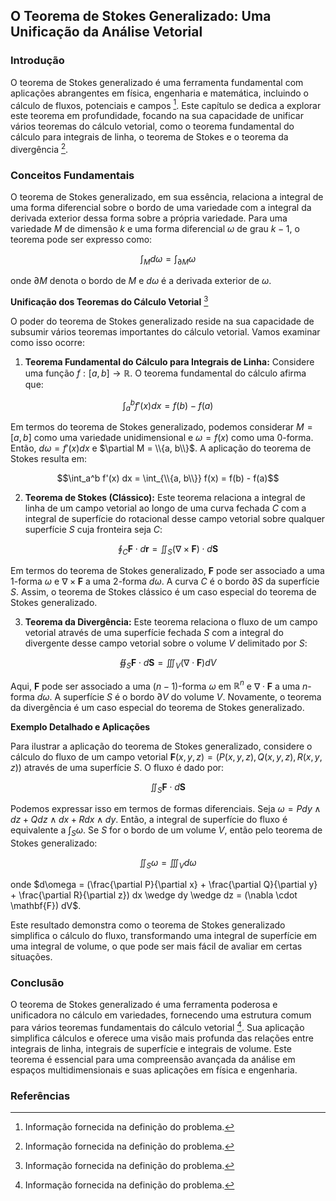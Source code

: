 ## O Teorema de Stokes Generalizado: Uma Unificação da Análise Vetorial

### Introdução
O teorema de Stokes generalizado é uma ferramenta fundamental com aplicações abrangentes em física, engenharia e matemática, incluindo o cálculo de fluxos, potenciais e campos [^0]. Este capítulo se dedica a explorar este teorema em profundidade, focando na sua capacidade de unificar vários teoremas do cálculo vetorial, como o teorema fundamental do cálculo para integrais de linha, o teorema de Stokes e o teorema da divergência [^0].

### Conceitos Fundamentais
O teorema de Stokes generalizado, em sua essência, relaciona a integral de uma forma diferencial sobre o bordo de uma variedade com a integral da derivada exterior dessa forma sobre a própria variedade. Para uma variedade $M$ de dimensão $k$ e uma forma diferencial $\omega$ de grau $k-1$, o teorema pode ser expresso como:

$$\int_M d\omega = \int_{\partial M} \omega$$

onde $\partial M$ denota o bordo de $M$ e $d\omega$ é a derivada exterior de $\omega$.

**Unificação dos Teoremas do Cálculo Vetorial** [^0]

O poder do teorema de Stokes generalizado reside na sua capacidade de subsumir vários teoremas importantes do cálculo vetorial. Vamos examinar como isso ocorre:

1.  **Teorema Fundamental do Cálculo para Integrais de Linha:** Considere uma função $f: [a, b] \to \mathbb{R}$. O teorema fundamental do cálculo afirma que:

$$\int_a^b f'(x) dx = f(b) - f(a)$$

Em termos do teorema de Stokes generalizado, podemos considerar $M = [a, b]$ como uma variedade unidimensional e $\omega = f(x)$ como uma 0-forma. Então, $d\omega = f'(x) dx$ e $\partial M = \\{a, b\\}$. A aplicação do teorema de Stokes resulta em:

$$\int_a^b f'(x) dx = \int_{\\{a, b\\}} f(x) = f(b) - f(a)$$

2.  **Teorema de Stokes (Clássico):** Este teorema relaciona a integral de linha de um campo vetorial ao longo de uma curva fechada $C$ com a integral de superfície do rotacional desse campo vetorial sobre qualquer superfície $S$ cuja fronteira seja $C$:

$$\oint_C \mathbf{F} \cdot d\mathbf{r} = \iint_S (\nabla \times \mathbf{F}) \cdot d\mathbf{S}$$

Em termos do teorema de Stokes generalizado, $\mathbf{F}$ pode ser associado a uma 1-forma $\omega$ e $\nabla \times \mathbf{F}$ a uma 2-forma $d\omega$. A curva $C$ é o bordo $\partial S$ da superfície $S$. Assim, o teorema de Stokes clássico é um caso especial do teorema de Stokes generalizado.

3.  **Teorema da Divergência:** Este teorema relaciona o fluxo de um campo vetorial através de uma superfície fechada $S$ com a integral do divergente desse campo vetorial sobre o volume $V$ delimitado por $S$:

$$\oiint_S \mathbf{F} \cdot d\mathbf{S} = \iiint_V (\nabla \cdot \mathbf{F}) dV$$

Aqui, $\mathbf{F}$ pode ser associado a uma $(n-1)$-forma $\omega$ em $\mathbb{R}^n$ e $\nabla \cdot \mathbf{F}$ a uma $n$-forma $d\omega$. A superfície $S$ é o bordo $\partial V$ do volume $V$. Novamente, o teorema da divergência é um caso especial do teorema de Stokes generalizado.

**Exemplo Detalhado e Aplicações**

Para ilustrar a aplicação do teorema de Stokes generalizado, considere o cálculo do fluxo de um campo vetorial $\mathbf{F}(x, y, z) = (P(x, y, z), Q(x, y, z), R(x, y, z))$ através de uma superfície $S$. O fluxo é dado por:

$$\iint_S \mathbf{F} \cdot d\mathbf{S}$$

Podemos expressar isso em termos de formas diferenciais. Seja $\omega = P dy \wedge dz + Q dz \wedge dx + R dx \wedge dy$. Então, a integral de superfície do fluxo é equivalente a $\int_S \omega$. Se $S$ for o bordo de um volume $V$, então pelo teorema de Stokes generalizado:

$$\iint_S \omega = \iiint_V d\omega$$

onde $d\omega = (\frac{\partial P}{\partial x} + \frac{\partial Q}{\partial y} + \frac{\partial R}{\partial z}) dx \wedge dy \wedge dz = (\nabla \cdot \mathbf{F}) dV$.

Este resultado demonstra como o teorema de Stokes generalizado simplifica o cálculo do fluxo, transformando uma integral de superfície em uma integral de volume, o que pode ser mais fácil de avaliar em certas situações.

### Conclusão
O teorema de Stokes generalizado é uma ferramenta poderosa e unificadora no cálculo em variedades, fornecendo uma estrutura comum para vários teoremas fundamentais do cálculo vetorial [^0]. Sua aplicação simplifica cálculos e oferece uma visão mais profunda das relações entre integrais de linha, integrais de superfície e integrais de volume. Este teorema é essencial para uma compreensão avançada da análise em espaços multidimensionais e suas aplicações em física e engenharia.

### Referências
[^0]: Informação fornecida na definição do problema.
<!-- END -->